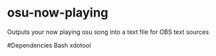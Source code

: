 # osu-now-playing
Outputs your now playing osu song into a text file for OBS text sources


#Dependencies
Bash
xdotool
